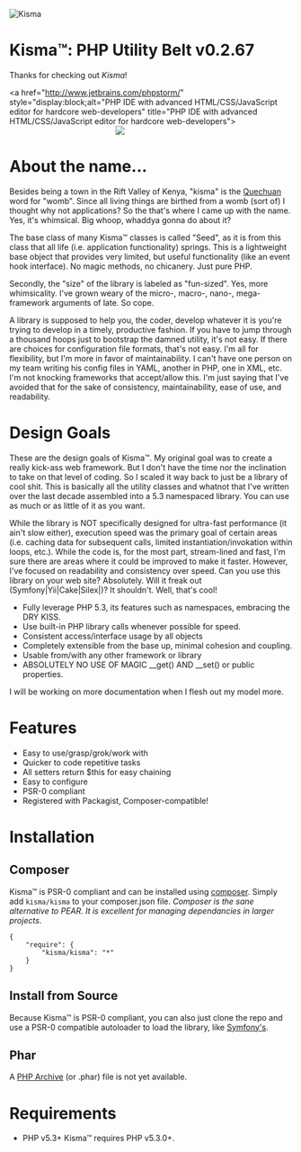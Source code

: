 ![Kisma](https://github.com/lucifurious/kisma/raw/master/assets/logo-kisma.png)

# Kisma&trade;: PHP Utility Belt v0.2.67
Thanks for checking out *Kisma*!

<a href="http://www.jetbrains.com/phpstorm/" style="display:block;alt="PHP IDE with advanced HTML/CSS/JavaScript editor for hardcore web-developers" title="PHP IDE with advanced HTML/CSS/JavaScript editor for hardcore web-developers">
<span style="margin: 3px 0 0 65px;padding: 0;float: left;font-size: 12px;cursor:pointer;  background-image:none;border:0;color: #fff; font-family: trebuchet ms,arial,sans-serif;font-weight: normal;text-align:left;">Proudly developed with</span><br/>
![](http://www.jetbrains.com/phpstorm/documentation/phpstorm_banners/phpstorm1/phpstorm468x60_violet.gif)
</a>

# About the name...
Besides being a town in the Rift Valley of Kenya, "kisma" is the [Quechuan](http://en.wikipedia.org/wiki/Quechua_people) word for "womb". Since all living things are birthed
from a womb (sort of) I thought why not applications? So the that's where I came up with the name. Yes, it's whimsical. Big whoop, whaddya gonna do about it?

The base class of many Kisma&trade; classes is called "Seed", as it is from this class that all life (i.e. application functionality) springs. This is a lightweight base object that
provides very limited, but useful functionality (like an event hook interface). No magic methods, no chicanery. Just pure PHP.

Secondly, the "size" of the library is labeled as "fun-sized". Yes, more whimsicality. I've grown weary of the micro-, macro-, nano-, mega- framework arguments of late. So cope.

A library is supposed to help you, the coder, develop whatever it is you're trying to develop in a timely, productive fashion. If you have to jump through a thousand hoops just
to bootstrap the damned utility, it's not easy.  If there are choices for configuration file formats, that's not easy. I'm all for flexibility,
but I'm more in favor of maintainability. I can't have one person on my team writing his config files in YAML, another in PHP, one in XML,
etc. I'm not knocking frameworks that accept/allow this. I'm just saying that I've avoided that for the sake of consistency, maintainability, ease of use, and readability.

# Design Goals

These are the design goals of Kisma&trade;. My original goal was to create a really kick-ass web framework. But I don't have the time nor the inclination to take on that level of
coding. So I scaled it way back to just be a library of cool shit. This is basically all the utility classes and whatnot that I've written over the last decade assembled into a
5.3 namespaced library. You can use as much or as little of it as you want.

While the library is NOT specifically designed for ultra-fast performance (it ain't slow either), execution speed was the primary goal of certain areas (i.e. caching data for
subsequent calls, limited instantiation/invokation within loops, etc.). While the code is, for the most part, stream-lined and fast, I'm sure there are areas where it could be
improved to make it faster. However, I've focused on readability and consistency over speed. Can you use this library on your web site? Absolutely. Will it freak out
 (Symfony|Yii|Cake|Silex|<framework-du-jour>)? It shouldn't. Well, that's cool!

* Fully leverage PHP 5.3, its features such as namespaces, embracing the DRY KISS.
* Use built-in PHP library calls whenever possible for speed.
* Consistent access/interface usage by all objects
* Completely extensible from the base up, minimal cohesion and coupling.
* Usable from/with any other framework or library
* ABSOLUTELY NO USE OF MAGIC __get() AND __set() or public properties.

I will be working on more documentation when I flesh out my model more.

# Features

* Easy to use/grasp/grok/work with
* Quicker to code repetitive tasks
* All setters return $this for easy chaining
* Easy to configure
* PSR-0 compliant
* Registered with Packagist, Composer-compatible!

# Installation

## Composer

Kisma&trade; is PSR-0 compliant and can be installed using [composer](http://getcomposer.org/).  Simply add `kisma/kisma` to your composer.json file.  _Composer is the sane
alternative to PEAR.  It is excellent for managing dependancies in larger projects_.

    {
        "require": {
            "kisma/kisma": "*"
        }
    }

## Install from Source

Because Kisma&trade; is PSR-0 compliant, you can also just clone the repo and use a PSR-0 compatible autoloader to load the library, like [Symfony's](http://symfony.com/doc/current/components/class_loader.html).

## Phar

A [PHP Archive](http://php.net/manual/en/book.phar.php) (or .phar) file is not yet available.

# Requirements
* PHP v5.3+
 Kisma&trade; requires PHP v5.3.0+.
